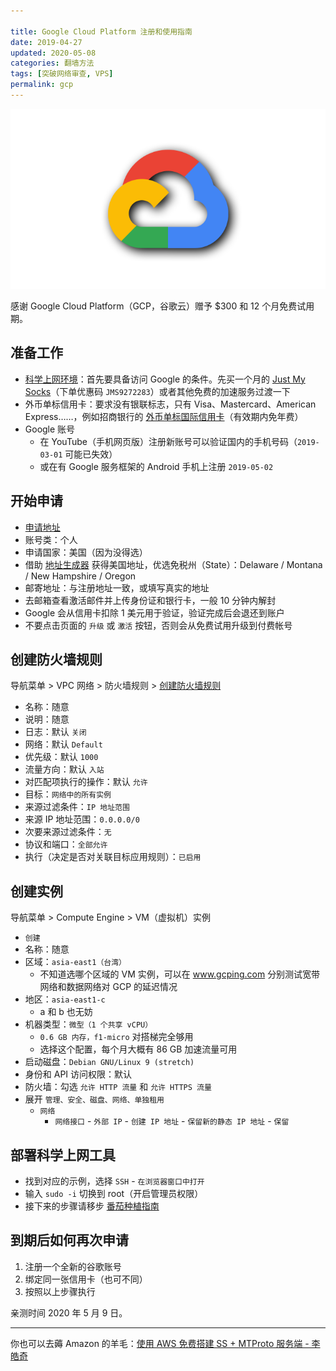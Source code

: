 ```yaml
---

title: Google Cloud Platform 注册和使用指南
date: 2019-04-27  
updated: 2020-05-08  
categories: 翻墙方法   
tags: [突破网络审查, VPS]   
permalink: gcp  
---
```


![google-cloud](gcp/google-cloud.png)

感谢 Google Cloud Platform（GCP，谷歌云）赠予 $300 和 12 个月免费试用期。

<!-- more -->


## 准备工作

- [科学上网环境](https://tingtalk.me/fq/)：首先要具备访问 Google 的条件。先买一个月的 [Just My Socks](https://justmysocks1.net/members/aff.php?aff=1010)（下单优惠码 `JMS9272283`）或者其他免费的加速服务过渡一下
- 外币单标信用卡：要求没有银联标志，只有 Visa、Mastercard、American Express……，例如招商银行的 [外币单标国际信用卡](http://market.cmbchina.com/ccard/uniqbk/)（有效期内免年费）
- Google 账号
    - 在 YouTube（手机网页版）注册新账号可以验证国内的手机号码（`2019-03-01` 可能已失效）
    - 或在有 Google 服务框架的 Android 手机上注册 `2019-05-02`



## 开始申请

- [申请地址](https://cloud.google.com/free/)
- 账号类：个人
- 申请国家：美国（因为没得选）
- 借助 [地址生成器](https://www.fakeaddressgenerator.com/World/us_address_generator) 获得美国地址，优选免税州（State）：Delaware / Montana / New Hampshire / Oregon
- 邮寄地址：与注册地址一致，或填写真实的地址
- 去邮箱查看激活邮件并上传身份证和银行卡，一般 10 分钟内解封
- Google 会从信用卡扣除 1 美元用于验证，验证完成后会退还到账户
- 不要点击页面的 `升级` 或 `激活` 按钮，否则会从免费试用升级到付费帐号


## 创建防火墙规则

导航菜单 > VPC 网络 > 防火墙规则 > [创建防火墙规则](https://console.cloud.google.com/networking/firewalls/list)

- 名称：随意
- 说明：随意
- 日志：默认 `关闭`
- 网络：默认 `Default`
- 优先级：默认 `1000`
- 流量方向：默认 `入站`
- 对匹配项执行的操作：默认 `允许`
- 目标：`网络中的所有实例`
- 来源过滤条件：`IP 地址范围`
- 来源 IP 地址范围：`0.0.0.0/0`
- 次要来源过滤条件：`无`
- 协议和端口：`全部允许`
- 执行（决定是否对关联目标应用规则）：`已启用`


## 创建实例

导航菜单 > Compute Engine > VM（虚拟机）实例

- `创建`
- 名称：随意
- 区域：`asia-east1（台湾）`
    - 不知道选哪个区域的 VM 实例，可以在 www.gcping.com 分别测试宽带网络和数据网络对 GCP 的延迟情况
- 地区：`asia-east1-c`
    - a 和 b 也无妨
- 机器类型：`微型（1 个共享 vCPU）`
    - `0.6 GB 内存，f1-micro` 对搭梯完全够用
    - 选择这个配置，每个月大概有 86 GB 加速流量可用
- 启动磁盘：`Debian GNU/Linux 9 (stretch)`
- 身份和 API 访问权限：默认
- 防火墙：勾选 `允许 HTTP 流量` 和 `允许 HTTPS 流量`
- 展开 `管理、安全、磁盘、网络、单独租用`
    - `网络`
        - `网络接口` - `外部 IP` - `创建 IP 地址` - `保留新的静态 IP 地址` - `保留`


## 部署科学上网工具

- 找到对应的示例，选择 `SSH` - `在浏览器窗口中打开`
- 输入 `sudo -i` 切换到 root（开启管理员权限）
- 接下来的步骤请移步 [番茄种植指南](https://tingtalk.me/fq-diy/)



## 到期后如何再次申请

1. 注册一个全新的谷歌账号
2. 绑定同一张信用卡（也可不同）
3. 按照以上步骤执行



亲测时间 2020 年 5 月 9 日。



---



你也可以去薅 Amazon 的羊毛：[使用 AWS 免费搭建 SS + MTProto 服务端 - 李皓奇](https://liolok.github.io/Setup-Free-SS-and-MTProto-Server-Using-AWS/zh-Hans/)